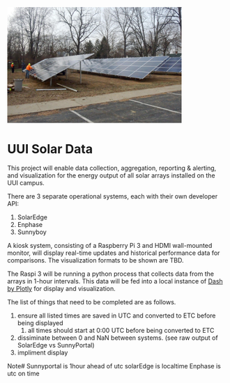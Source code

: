 <img src="img/uui_array_install.jpg" width="400">

# UUI Solar Data

This project will enable data collection, aggregation, reporting & alerting, 
and visualization for the energy output of all solar arrays installed on
the UUI campus.

There are 3 separate operational systems, each with their own developer API:
1. SolarEdge
2. Enphase
3. Sunnyboy

A kiosk system, consisting of a Raspberry Pi 3 and HDMI wall-mounted monitor,
will display real-time updates and historical performance data for comparisons.
The visualization formats to be shown are TBD.

The Raspi 3 will be running a python process that collects data from the arrays in 1-hour intervals.
This data will be fed into a local instance of [Dash by Plotly](https://plot.ly/) for display and visualization. 


The list of things that need to be completed are as follows.

 1) ensure all listed times are saved in UTC and converted to ETC before being displayed
    1) all times should start at 0:00 UTC before being converted to ETC 
 2) dissiminate between 0 and NaN between systems. (see raw output of SolarEdge vs SunnyPortal)
 3) impliment display

Note#
Sunnyportal is 1hour ahead of utc
solarEdge is localtime
Enphase is utc on time